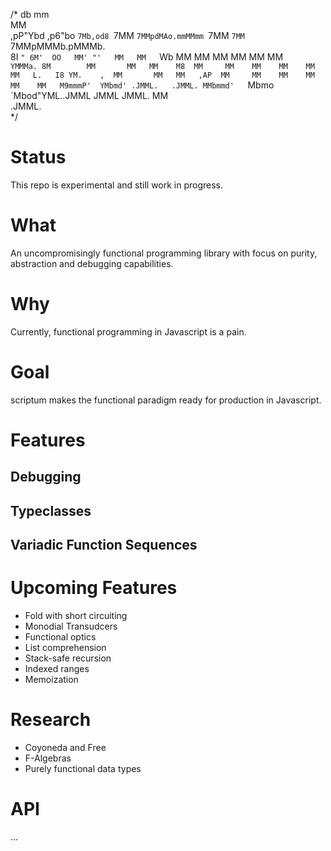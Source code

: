 /*
                           db             mm                                 
                                          MM                                 
,pP"Ybd  ,p6"bo `7Mb,od8 `7MM `7MMpdMAo.mmMMmm `7MM  `7MM  `7MMpMMMb.pMMMb.  
8I   `" 6M'  OO   MM' "'   MM   MM   `Wb  MM     MM    MM    MM    MM    MM  
`YMMMa. 8M        MM       MM   MM    M8  MM     MM    MM    MM    MM    MM  
L.   I8 YM.    ,  MM       MM   MM   ,AP  MM     MM    MM    MM    MM    MM  
M9mmmP'  YMbmd' .JMML.   .JMML. MMbmmd'   `Mbmo  `Mbod"YML..JMML  JMML  JMML.
                                MM                                           
                              .JMML.                                         
*/

# Status

This repo is experimental and still work in progress.

# What

An uncompromisingly functional programming library with focus on purity, abstraction and debugging capabilities.

# Why

Currently, functional programming in Javascript is a pain.

# Goal

scriptum makes the functional paradigm ready for production in Javascript.

# Features

## Debugging

## Typeclasses

## Variadic Function Sequences

# Upcoming Features

* Fold with short circuiting
* Monodial Transudcers
* Functional optics
* List comprehension
* Stack-safe recursion
* Indexed ranges
* Memoization

# Research

* Coyoneda and Free
* F-Algebras
* Purely functional data types

# API

...